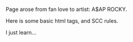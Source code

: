 Page arose from fan love to artist: A$AP ROCKY.

Here is some basic html tags, and SCC rules.

I just learn...
